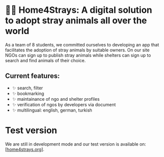 # 🐶🐾 Home4Strays: A digital solution to adopt stray animals all over the world 

As a team of 8 students, we committed ourselves to developing an app that facilitates the adoption of stray animals by suitable owners.
On our site NGOs can sign up to publish stray animals while shelters can sign up to search and find animals of their choice. 

## Current features:
- ✨ search, filter 
- ✨ bookmarking
- ✨ maintainance of ngo and shelter profiles
- ✨ verification of ngos by developers via document
- ✨ multilingual: english, german, turkish

# Test version
We are still in development mode and our test version is available on: [[home4strays.org](https://home4strays.org/en)]. 


